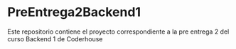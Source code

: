 # PreEntrega2Backend1
Este repositorio contiene el proyecto correspondiente a la pre entrega 2 del curso Backend 1 de Coderhouse
